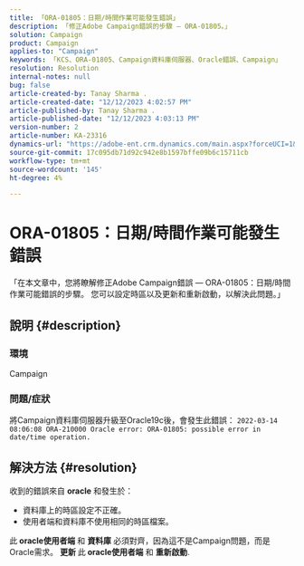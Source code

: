 ```yaml
---
title: 「ORA-01805：日期/時間作業可能發生錯誤」
description: 「修正Adobe Campaign錯誤的步驟 — ORA-01805。」
solution: Campaign
product: Campaign
applies-to: "Campaign"
keywords: 「KCS、ORA-01805、Campaign資料庫伺服器、Oracle錯誤、Campaign」
resolution: Resolution
internal-notes: null
bug: false
article-created-by: Tanay Sharma .
article-created-date: "12/12/2023 4:02:57 PM"
article-published-by: Tanay Sharma .
article-published-date: "12/12/2023 4:03:13 PM"
version-number: 2
article-number: KA-23316
dynamics-url: "https://adobe-ent.crm.dynamics.com/main.aspx?forceUCI=1&pagetype=entityrecord&etn=knowledgearticle&id=ed0b64e4-0799-ee11-be37-6045bd006b25"
source-git-commit: 17c095db71d92c942e8b1597bffe09b6c15711cb
workflow-type: tm+mt
source-wordcount: '145'
ht-degree: 4%

---
```


# ORA-01805：日期/時間作業可能發生錯誤


「在本文章中，您將瞭解修正Adobe Campaign錯誤 — ORA-01805：日期/時間作業可能錯誤的步驟。 您可以設定時區以及更新和重新啟動，以解決此問題。」

## 說明 {#description}


### <b>環境</b>

Campaign



### <b>問題/症狀</b>

將Campaign資料庫伺服器升級至Oracle19c後，會發生此錯誤： `2022-03-14 08:06:08 ORA-210000 Oracle error: ORA-01805: possible error in date/time operation.`


## 解決方法 {#resolution}


收到的錯誤來自 <b>oracle</b> 和發生於：

- 資料庫上的時區設定不正確。
- 使用者端和資料庫不使用相同的時區檔案。


此<b> oracle使用者端</b> 和 <b>資料庫</b> 必須對齊，因為這不是Campaign問題，而是Oracle需求。 <b>更新 </b>此<b> oracle使用者端</b> 和 <b>重新啟動</b>.
